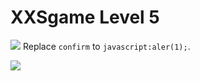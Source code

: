 # **XXSgame Level 5**
![](https://i.imgur.com/Npc8CfW.png)
Replace `confirm` to `javascript:aler(1);`.

![](https://i.imgur.com/a7w04pt.png)





